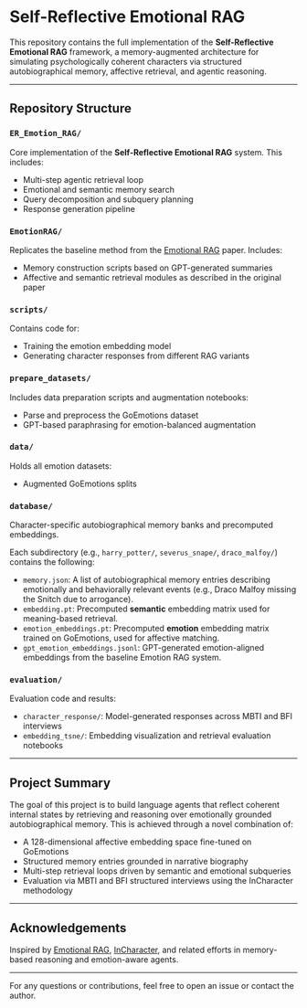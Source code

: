 # Self-Reflective Emotional RAG

This repository contains the full implementation of the **Self-Reflective Emotional RAG** framework, a memory-augmented architecture for simulating psychologically coherent characters via structured autobiographical memory, affective retrieval, and agentic reasoning.

---

## Repository Structure

### `ER_Emotion_RAG/`
Core implementation of the **Self-Reflective Emotional RAG** system. This includes:
- Multi-step agentic retrieval loop
- Emotional and semantic memory search
- Query decomposition and subquery planning
- Response generation pipeline

### `EmotionRAG/`
Replicates the baseline method from the [Emotional RAG](https://arxiv.org/abs/2402.13719) paper. Includes:
- Memory construction scripts based on GPT-generated summaries
- Affective and semantic retrieval modules as described in the original paper

### `scripts/`
Contains code for:
- Training the emotion embedding model
- Generating character responses from different RAG variants

### `prepare_datasets/`
Includes data preparation scripts and augmentation notebooks:
- Parse and preprocess the GoEmotions dataset
- GPT-based paraphrasing for emotion-balanced augmentation

### `data/`
Holds all emotion datasets:
- Augmented GoEmotions splits


### `database/`
Character-specific autobiographical memory banks and precomputed embeddings.

Each subdirectory (e.g., `harry_potter/`, `severus_snape/`, `draco_malfoy/`) contains the following:

- `memory.json`: A list of autobiographical memory entries describing emotionally and behaviorally relevant events (e.g., Draco Malfoy missing the Snitch due to arrogance).
- `embedding.pt`: Precomputed **semantic** embedding matrix used for meaning-based retrieval.
- `emotion_embeddings.pt`: Precomputed **emotion** embedding matrix trained on GoEmotions, used for affective matching.
- `gpt_emotion_embeddings.jsonl`: GPT-generated emotion-aligned embeddings from the baseline Emotion RAG system.


### `evaluation/`
Evaluation code and results:
- `character_response/`: Model-generated responses across MBTI and BFI interviews
- `embedding_tsne/`: Embedding visualization and retrieval evaluation notebooks

---

## Project Summary

The goal of this project is to build language agents that reflect coherent internal states by retrieving and reasoning over emotionally grounded autobiographical memory. This is achieved through a novel combination of:
- A 128-dimensional affective embedding space fine-tuned on GoEmotions
- Structured memory entries grounded in narrative biography
- Multi-step retrieval loops driven by semantic and emotional subqueries
- Evaluation via MBTI and BFI structured interviews using the InCharacter methodology

---

## Acknowledgements

Inspired by [Emotional RAG](https://arxiv.org/abs/2410.23041), [InCharacter](https://arxiv.org/abs/2310.17976), and related efforts in memory-based reasoning and emotion-aware agents.

---

For any questions or contributions, feel free to open an issue or contact the author.
